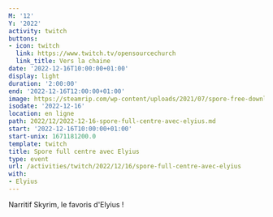 ```yaml
---
M: '12'
Y: '2022'
activity: twitch
buttons:
- icon: twitch
  link: https://www.twitch.tv/opensourcechurch
  link_title: Vers la chaine
date: '2022-12-16T10:00:00+01:00'
display: light
duration: '2:00:00'
end: '2022-12-16T12:00:00+01:00'
image: https://steamrip.com/wp-content/uploads/2021/07/spore-free-download-preinstalled-steamrip.jpg
isodate: '2022-12-16'
location: en ligne
path: 2022/12/2022-12-16-spore-full-centre-avec-elyius.md
start: '2022-12-16T10:00:00+01:00'
start-unix: 1671181200.0
template: twitch
title: Spore full centre avec Elyius
type: event
url: /activities/twitch/2022/12/16/spore-full-centre-avec-elyius
with:
- Elyius
---
```

Narritif Skyrim, le favoris d'Elyius !